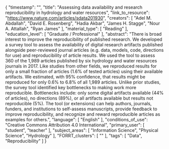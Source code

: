 {
    "timestamp": "",
    "title": "Assessing data availability and research reproducibility in hydrology and water resources",
    "link_to_resource": "https://www.nature.com/articles/sdata201930",
    "creators": [
        "Adel M. Abdallah",
        "David E. Rosenberg",
        "Hadia Akbar",
        "James H. Stagge",
        "Nour A. Attallah",
        "Ryan James"
    ],
    "material_type": [
        "Reading"
    ],
    "education_level": [
        "Graduate / Professional"
    ],
    "abstract": "There is broad interest to improve the reproducibility of published research. We developed a survey tool to assess the availability of digital research artifacts published alongside peer-reviewed journal articles (e.g. data, models, code, directions for use) and reproducibility of article results. We used the tool to assess 360 of the 1,989 articles published by six hydrology and water resources journals in 2017. Like studies from other fields, we reproduced results for only a small fraction of articles (1.6% of tested articles) using their available artifacts. We estimated, with 95% confidence, that results might be reproduced for only 0.6% to 6.8% of all 1,989 articles. Unlike prior studies, the survey tool identified key bottlenecks to making work more reproducible. Bottlenecks include: only some digital artifacts available (44% of articles), no directions (89%), or all artifacts available but results not reproducible (5%). The tool (or extensions) can help authors, journals, funders, and institutions to self-assess manuscripts, provide feedback to improve reproducibility, and recognize and reward reproducible articles as examples for others.",
    "language": [
        "English"
    ],
    "conditions_of_use": "Creative Commons Attribution 4.0 International",
    "primary_user": [
        "student",
        "teacher"
    ],
    "subject_areas": [
        "Information Science",
        "Physical Science",
        "Hydrology"
    ],
    "FORRT_clusters": [
        ""
    ],
    "tags": [
        "Data",
        "Reproducibility"
    ]
}